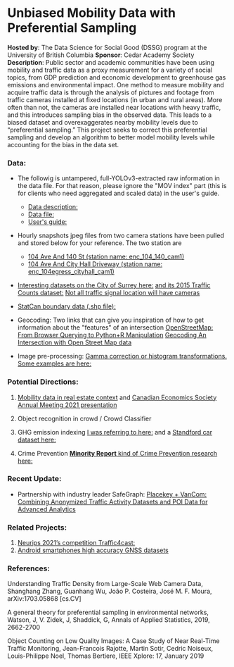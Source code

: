 # Unbiased Mobility Data with Preferential Sampling
**Hosted by**: The Data Science for Social Good (DSSG) program at the University of British Columbia
**Sponsor**: Cedar Academy Society
**Description**: Public sector and academic communities have been using mobility and traffic data as a proxy measurement for a variety of social topics, from GDP prediction and economic development to greenhouse gas emissions and environmental impact. One method to measure mobility and acquire traffic data is through the analysis of pictures and footage from traffic cameras installed at fixed locations (in urban and rural areas). More often than not, the cameras are installed near locations with heavy traffic, and this introduces sampling bias in the observed data. This leads to a biased dataset and overexaggerates nearby mobility levels due to “preferential sampling.” This project seeks to correct this preferential sampling and develop an algorithm to better model mobility levels while accounting for the bias in the data set.



### Data:
* The followig is untampered, full-YOLOv3-extracted raw information in the data file. For that reason, please ignore the "MOV index" part (this is for clients who need aggregated and scaled data) in the user's guide. 

  * [Data description:](https://5rv1kcdhjldl7wjmwwrxqd.s3-us-west-2.amazonaws.com/Surrey_desc.csv)
  * [Data file:](https://5rv1kcdhjldl7wjmwwrxqd.s3-us-west-2.amazonaws.com/Surrey_data.csv)
  * [User's guide:](https://5rv1kcdhjldl7wjmwwrxqd.s3-us-west-2.amazonaws.com/VanCom_Mobility_Data_User's_Guide_1.2.pdf)

* Hourly snapshots jpeg files from two camera stations have been pulled and stored below for your reference. The two station are
  * [104 Ave And 140 St (station name: enc_104_140_cam1)](https://5rv1kcdhjldl7wjmwwrxqd.s3-us-west-2.amazonaws.com/dssg_jpg_1.zip)
  * [104 Ave And City Hall Driveway (station name: enc_104egress_cityhall_cam1)](https://5rv1kcdhjldl7wjmwwrxqd.s3-us-west-2.amazonaws.com/dssg_jpg_2.zip)

* [Interesting datasets on the City of Surrey here:](https://data.surrey.ca/dataset)
[and its 2015 Traffic Counts dataset:](https://data.surrey.ca/dataset/traffic-counts-2015)
[Not all traffic signal location will have cameras](https://data.surrey.ca/dataset/traffic-signals)

* [StatCan boundary data (.shp file):](https://5rv1kcdhjldl7wjmwwrxqd.s3-us-west-2.amazonaws.com/lfsa000b16a_e.zip)

* Geocoding:
Two links that can give you inspiration of how to get information about the "features" of an intersection 
[OpenStreetMap: From Browser Querying to Python+R Manipulation](https://towardsdatascience.com/openstreetmap-from-browser-querying-to-python-r-manipulation-c8e4504ad709)
[Geocoding An Intersection with Open Street Map data](https://www.r-bloggers.com/2020/08/geocoding-an-intersection-with-open-street-map-data/)

* Image pre-processing:
[Gamma correction or histogram transformations. Some examples are here:](https://scikit-image.org/docs/dev/api/skimage.exposure.html)


### Potential Directions:
1. [Mobility data in real estate context](https://papers.ssrn.com/sol3/papers.cfm?abstract_id=3770895)
and [Canadian Economics Society Annual Meeting 2021 presentation](https://cea2021.exordo.com/programme/presentation/631)

2. Object recognition in crowd / Crowd Classifier

3. GHG emission indexing
[I was referring to here:](https://github.com/foamliu/Car-Recognition)
and a [Standford car dataset here:](http://ai.stanford.edu/~jkrause/cars/car_dataset.html)

4. Crime Prevention
[**Minority Report** kind of Crime Prevention research here:](https://ojs.aaai.org//index.php/ICWSM/article/view/7304)



### Recent Update:
* Partnership with industry leader SafeGraph:
[Placekey + VanCom: Combining Anonymized Traffic Activity Datasets and POI Data for Advanced Analytics](https://www.placekey.io/blog/placekey-vancom)

### Related Projects:
1. [Neurips 2021’s competition Traffic4cast:](https://www.iarai.ac.at/traffic4cast/)
2. [Android smartphones high accuracy GNSS datasets](https://www.kaggle.com/google/android-smartphones-high-accuracy-datasets?select=ION+GNSS+2020+Android+Raw+GNSS+Measurement+Datasets+for+Precise+Positioning.pdf)



### References:

Understanding Traffic Density from Large-Scale Web Camera Data, Shanghang Zhang, Guanhang Wu, João P. Costeira, José M. F. Moura, arXiv:1703.05868 [cs.CV]

A general theory for preferential sampling in environmental networks, Watson, J, V. Zidek, J, Shaddick, G, Annals of Applied Statistics, 2019, 2662-2700

Object Counting on Low Quality Images: A Case Study of Near Real-Time Traffic Monitoring, Jean-Francois Rajotte, Martin Sotir, Cedric Noiseux, Louis-Philippe Noel, Thomas Bertiere, IEEE Xplore: 17, January 2019






